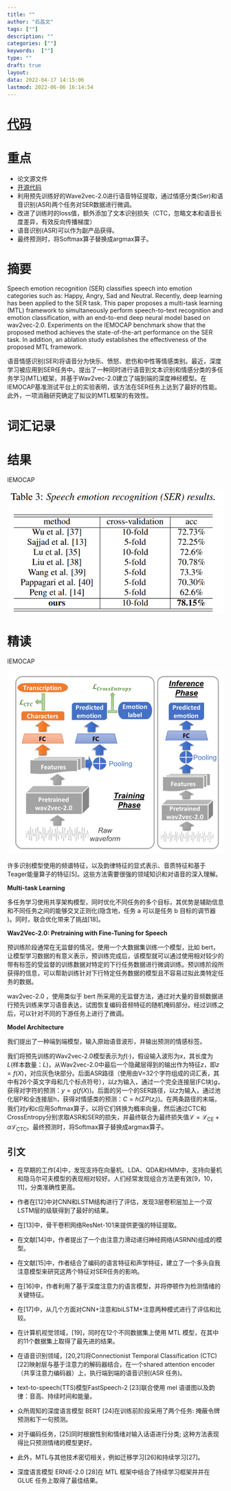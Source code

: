```yaml
---
title: ""
author: "石昌文"
tags: [""]
description: ""
categories: [""]
keywords:  [""]
type: ""
draft: true
layout: 
data: 2022-04-17 14:15:06
lastmod: 2022-06-06 16:14:54
---
```


# [代码]()

# 重点

- 论文源文件
- [开源代码](https://github.com/TideDancer/interspeech21_emotion)
- 利用预先训练好的Wave2vec-2.0进行语音特征提取，通过情感分类(Ser)和语音识别(ASR)两个任务对SER数据进行微调。
- 改进了训练时的loss值，额外添加了文本识别损失（CTC，忽略文本和语音长度差异，有效反向传播梯度）
- 语音识别(ASR)可以作为副产品获得。
- 最终预测时，将Softmax算子替换成argmax算子。

# 摘要

Speech emotion recognition (SER) classifies speech into emotion categories such as: Happy, Angry, Sad and Neutral. Recently, deep learning has been applied to the SER task. This paper proposes a multi-task learning (MTL) framework to simultaneously perform speech-to-text recognition and emotion classification, with an end-to-end deep neural model based on wav2vec-2.0. Experiments on the IEMOCAP benchmark show that the proposed method achieves the state-of-the-art performance on the SER task. In addition, an ablation study establishes the effectiveness of the proposed MTL framework.

语音情感识别(SER)将语音分为快乐、愤怒、悲伤和中性等情感类别。最近，深度学习被应用到SER任务中。提出了一种同时进行语音到文本识别和情感分类的多任务学习(MTL)框架，并基于Wav2vec-2.0建立了端到端的深度神经模型。在IEMOCAP基准测试平台上的实验表明，该方法在SER任务上达到了最好的性能。此外，一项消融研究确定了拟议的MTL框架的有效性。

# 词汇记录

# 结果

IEMOCAP

![]({4}_Speech%20Emotion%20Recognition%20with%20Multi-Task%20Learning@caiSpeechEmotionRecognition2021a.assets/image-20220417160641.png)

# 精读

IEMOCAP

![]({4}_Speech%20Emotion%20Recognition%20with%20Multi-Task%20Learning@caiSpeechEmotionRecognition2021a.assets/image-20220304005708.png)

许多识别模型使用的频谱特征，以及韵律特征的显式表示、音质特征和基于Teager能量算子的特征[5]。这些方法需要很强的领域知识和对语音的深入理解。

**Multi-task Learning**

多任务学习使用共享架构模型，同时优化不同任务的多个目标，其优势是辅助信息和不同任务之间的能够交叉正则化(隐含地，任务 a 可以是任务 b 目标的调节器 )。同时，联合优化带来了挑战[18]。

**Wav2Vec-2.0: Pretraining with Fine-Tuning for Speech**

预训练阶段通常在无监督的情况，使用一个大数据集训练一个模型，比如 bert，让模型学习数据的有意义表示，预训练完成后，该模型就可以通过使用相对较少的带有标签的受监督的训练数据对特定的下行任务数据进行微调训练。预训练阶段所获得的信息，可以帮助训练针对下行特定任务数据的模型且不容易过拟此类特定任务的数据。

wav2vec-2.0 ，使用类似于 bert 所采用的无监督方法，通过对大量的音频数据进行预先训练来学习语音表达，试图恢复编码音频特征的随机掩码部分。经过训练之后，可以针对不同的下游任务上进行了微调。

**Model Architecture**

我们提出了一种端到端模型，输入原始语音波形，并输出预测的情感标签。

我们将预先训练的Wav2vec-2.0模型表示为$f(·)$，假设输入波形为$x$，其长度为$L$(样本数量：$L$)，从Wav2vec-2.0中最后一个隐藏层得到的输出作为特征$z$，即$z=f(X)$，对应灰色块部分。后面ASR路径（使用由V=32个字符组成的词汇表，其中有26个英文字母和几个标点符号），以$z$为输入，通过一个完全连接层(FC块)$g$，获得对字符的预测：$y=g(f(X))$。后面的另一个的SER路径，以$z$为输入，通过池化层P和全连接层h，获得对情感类的预测：$C=h(ΣP(z_{i}))$。在两条路径的末端，我们对$y$和$c$应用Softmax算子，以将它们转换为概率向量，然后通过CTC和CrossEntropy分别求取ASR和SER的损失，并最终联合为最终损失值$\mathcal{L}=\mathcal{L}_{\mathrm{CE}}+\alpha \mathcal{L}_{\mathrm{CTC}}$。最终预测时，将Softmax算子替换成argmax算子。

## 引文

- 在早期的工作[4]中，发现支持在向量机、LDA、QDA和HMM中，支持向量机和隐马尔可夫模型的表现相对较好。人们经常发现组合方法更有效[9，10，11]，分类准确性更高。

- 作者在[12]中对CNN和LSTM结构进行了评估，发现3层卷积层加上一个双LSTM层的级联得到了最好的结果。

- 在[13]中，骨干卷积网络ResNet-101来提供更强的特征提取。

- 在文献[14]中，作者提出了一个由注意力滑动递归神经网络(ASRNN)组成的模型。

- 在文献[15]中，作者结合了编码的语言特征和声学特征，建立了一个多头自我注意模型来研究这两个特征对SER任务的影响。

- 在[16]中，作者利用了基于深度注意力的语言模型，并将停顿作为检测情绪的关键特征。

- 在[17]中，从几个方面对CNN+注意和biLSTM+注意两种模式进行了评估和比较。

- 在计算机视觉领域，[19]，同时在12个不同数据集上使用 MTL 模型，在其中的11个数据集上取得了最先进的结果。

- 在语音识别领域，[20,21]将Connectionist Temporal Classification (CTC)[22]映射层与基于注意力的解码器结合，在一个shared attention encoder（共享注意力编码器）上，执行端到端的语音识别(ASR 任务)。

- text-to-speech(TTS)模型FastSpeech-2 [23]联合使用 mel 语谱图以及韵律：音高、持续时间和能量。

- 众所周知的深度语言模型 BERT [24]在训练前阶段采用了两个任务: 掩蔽令牌预测和下一句预测。

- 对于编码任务，[25]同时根据性别和情绪对输入话语进行分类; 这种方法表现得比只预测情绪的模型更好。

- 此外，MTL与其他技术密切相关，例如迁移学习[26]和持续学习[27]。

- 深度语言模型 ERNIE-2.0 [28]在 MTL 框架中结合了持续学习框架并并在 GLUE 任务上取得了最佳结果。
